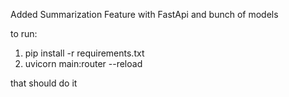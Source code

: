 Added Summarization Feature with FastApi and bunch of models

to run:

1. pip install -r requirements.txt
2. uvicorn main:router --reload

that should do it
